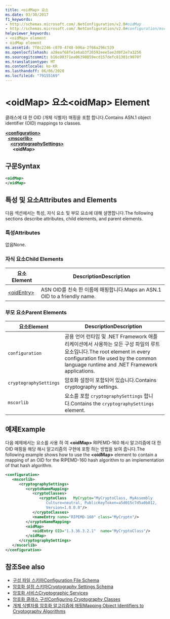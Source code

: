 ```yaml
---
title: <oidMap> 요소
ms.date: 03/30/2017
f1_keywords:
- http://schemas.microsoft.com/.NetConfiguration/v2.0#oidMap
- http://schemas.microsoft.com/.NetConfiguration/v2.0#configuration/mscorlib/cryptographySettings/oidMap
helpviewer_keywords:
- <oidMap> element
- oidMap element
ms.assetid: 7f0c2246-c070-4748-b96a-2f66a296c539
ms.openlocfilehash: a28eaf68fe1e6ab3f26592eee5ae2d0f2e7a3256
ms.sourcegitcommit: b16c00371ea06398859ecd157defc81301c9070f
ms.translationtype: MT
ms.contentlocale: ko-KR
ms.lasthandoff: 06/06/2020
ms.locfileid: "79155169"
---
```

# <a name="oidmap-element"></a><span data-ttu-id="e09b7-102">\<oidMap> 요소</span><span class="sxs-lookup"><span data-stu-id="e09b7-102">\<oidMap> Element</span></span>
<span data-ttu-id="e09b7-103">클래스에 대 한 OID (개체 식별자) 매핑을 포함 합니다.</span><span class="sxs-lookup"><span data-stu-id="e09b7-103">Contains ASN.1 object identifier (OID) mappings to classes.</span></span>  

[**\<configuration>**](../configuration-element.md)\
&nbsp;&nbsp;[**\<mscorlib>**](mscorlib-element-for-cryptography-settings.md)\
&nbsp;&nbsp;&nbsp;&nbsp;[**\<cryptographySettings>**](cryptographysettings-element.md)\
&nbsp;&nbsp;&nbsp;&nbsp;&nbsp;&nbsp;**\<oidMap>**

## <a name="syntax"></a><span data-ttu-id="e09b7-104">구문</span><span class="sxs-lookup"><span data-stu-id="e09b7-104">Syntax</span></span>  
  
```xml  
<oidMap>
</oidMap>  
```  
  
## <a name="attributes-and-elements"></a><span data-ttu-id="e09b7-105">특성 및 요소</span><span class="sxs-lookup"><span data-stu-id="e09b7-105">Attributes and Elements</span></span>  
 <span data-ttu-id="e09b7-106">다음 섹션에서는 특성, 자식 요소 및 부모 요소에 대해 설명합니다.</span><span class="sxs-lookup"><span data-stu-id="e09b7-106">The following sections describe attributes, child elements, and parent elements.</span></span>  
  
### <a name="attributes"></a><span data-ttu-id="e09b7-107">특성</span><span class="sxs-lookup"><span data-stu-id="e09b7-107">Attributes</span></span>  
 <span data-ttu-id="e09b7-108">없음</span><span class="sxs-lookup"><span data-stu-id="e09b7-108">None.</span></span>  
  
### <a name="child-elements"></a><span data-ttu-id="e09b7-109">자식 요소</span><span class="sxs-lookup"><span data-stu-id="e09b7-109">Child Elements</span></span>  
  
|<span data-ttu-id="e09b7-110">요소</span><span class="sxs-lookup"><span data-stu-id="e09b7-110">Element</span></span>|<span data-ttu-id="e09b7-111">Description</span><span class="sxs-lookup"><span data-stu-id="e09b7-111">Description</span></span>|  
|-------------|-----------------|  
|[\<oidEntry>](oidentry-element.md)|<span data-ttu-id="e09b7-112">ASN OID를 친숙 한 이름에 매핑합니다.</span><span class="sxs-lookup"><span data-stu-id="e09b7-112">Maps an ASN.1 OID to a friendly name.</span></span>|  
  
### <a name="parent-elements"></a><span data-ttu-id="e09b7-113">부모 요소</span><span class="sxs-lookup"><span data-stu-id="e09b7-113">Parent Elements</span></span>  
  
|<span data-ttu-id="e09b7-114">요소</span><span class="sxs-lookup"><span data-stu-id="e09b7-114">Element</span></span>|<span data-ttu-id="e09b7-115">Description</span><span class="sxs-lookup"><span data-stu-id="e09b7-115">Description</span></span>|  
|-------------|-----------------|  
|`configuration`|<span data-ttu-id="e09b7-116">공용 언어 런타임 및 .NET Framework 애플리케이션에서 사용하는 모든 구성 파일의 루트 요소입니다.</span><span class="sxs-lookup"><span data-stu-id="e09b7-116">The root element in every configuration file used by the common language runtime and .NET Framework applications.</span></span>|  
|`cryptographySettings`|<span data-ttu-id="e09b7-117">암호화 설정이 포함되어 있습니다.</span><span class="sxs-lookup"><span data-stu-id="e09b7-117">Contains cryptography settings.</span></span>|  
|`mscorlib`|<span data-ttu-id="e09b7-118">요소를 포함 `cryptographySettings` 합니다.</span><span class="sxs-lookup"><span data-stu-id="e09b7-118">Contains the `cryptographySettings` element.</span></span>|  
  
## <a name="example"></a><span data-ttu-id="e09b7-119">예제</span><span class="sxs-lookup"><span data-stu-id="e09b7-119">Example</span></span>  
 <span data-ttu-id="e09b7-120">다음 예제에서는 요소를 사용 하 여 **\<oidMap>** RIPEMD-160 해시 알고리즘에 대 한 OID 매핑을 해당 해시 알고리즘의 구현에 포함 하는 방법을 보여 줍니다.</span><span class="sxs-lookup"><span data-stu-id="e09b7-120">The following example shows how to use the **\<oidMap>** element to contain a mapping of an OID for the RIPEMD-160 hash algorithm to an implementation of that hash algorithm.</span></span>  
  
```xml  
<configuration>  
   <mscorlib>  
      <cryptographySettings>  
         <cryptoNameMapping>  
            <cryptoClasses>  
               <cryptoClass   MyCrypto="MyCryptoClass, MyAssembly  
                  Culture=neutral, PublicKeyToken=a5d015c7d5a0b012,  
                  Version=1.0.0.0"/>  
            </cryptoClasses>  
            <nameEntry name="RIPEMD-160" class="MyCrypto"/>  
         </cryptoNameMapping>  
         <oidMap>  
            <oidEntry OID="1.3.36.3.2.1"  name="MyCryptoClass"/>  
         </oidMap>  
      </cryptographySettings>  
   </mscorlib>  
</configuration>  
```  
  
## <a name="see-also"></a><span data-ttu-id="e09b7-121">참조</span><span class="sxs-lookup"><span data-stu-id="e09b7-121">See also</span></span>

- [<span data-ttu-id="e09b7-122">구성 파일 스키마</span><span class="sxs-lookup"><span data-stu-id="e09b7-122">Configuration File Schema</span></span>](../index.md)
- [<span data-ttu-id="e09b7-123">암호화 설정 스키마</span><span class="sxs-lookup"><span data-stu-id="e09b7-123">Cryptography Settings Schema</span></span>](index.md)
- [<span data-ttu-id="e09b7-124">암호화 서비스</span><span class="sxs-lookup"><span data-stu-id="e09b7-124">Cryptographic Services</span></span>](../../../../standard/security/cryptographic-services.md)
- [<span data-ttu-id="e09b7-125">암호화 클래스 구성</span><span class="sxs-lookup"><span data-stu-id="e09b7-125">Configuring Cryptography Classes</span></span>](../../configure-cryptography-classes.md)
- [<span data-ttu-id="e09b7-126">개체 식별자를 암호화 알고리즘에 매핑</span><span class="sxs-lookup"><span data-stu-id="e09b7-126">Mapping Object Identifiers to Cryptography Algorithms</span></span>](../../map-object-identifiers-to-cryptography-algorithms.md)
